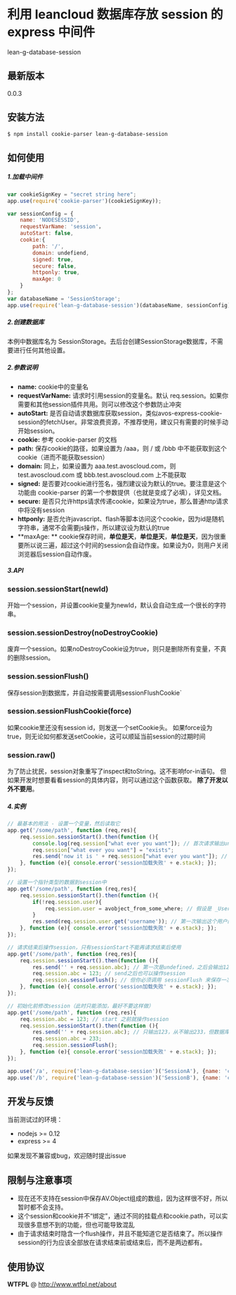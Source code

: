 # 利用 leancloud 数据库存放 session 的 express 中间件

lean-g-database-session

## 最新版本
0.0.3

## 安装方法

```sh
$ npm install cookie-parser lean-g-database-session
```

## 如何使用
##### 1.加载中间件

```javascript
var cookieSignKey = "secret string here";
app.use(require('cookie-parser')(cookieSignKey));

var sessionConfig = {
    name: 'NODESESSID',
    requestVarName: 'session'，
    autoStart: false,
    cookie:{
        path: '/',
        domain: undefiend,
        signed: true,
        secure: false,
        httponly: true,
        maxAge: 0
    }
};
var databaseName = 'SessionStorage';
app.use(require('lean-g-database-session')(databaseName, sessionConfig));
```
##### 2.创建数据库
本例中数据库名为 SessionStorage。去后台创建SessionStorage数据库，不需要进行任何其他设置。

##### 2.参数说明
* **name:** cookie中的变量名
* **requestVarName:** 请求时引用session的变量名。默认 req.session。如果你需要和其他session插件共用。则可以修改这个参数防止冲突
* **autoStart:** 是否自动请求数据库获取session，类似avos-express-cookie-session的fetchUser。非常浪费资源，不推荐使用，建议只有需要的时候手动开始session。
* **cookie:** 参考 cookie-parser 的文档
* **path:** 保存cookie的路径，如果设置为 /aaa，则 / 或 /bbb 中不能获取到这个cookie（进而不能获取session）
* **domain:** 同上，如果设置为 aaa.test.avoscloud.com，则 test.avoscloud.com 或 bbb.test.avoscloud.com 上不能获取
* **signed:** 是否要对cookie进行签名，强烈建议设为默认的true。要注意是这个功能由 cookie-parser 的第一个参数提供（也就是变成了必填），详见文档。
* **secure:** 是否只允许https请求传递cookie，如果设为true，那么普通http请求中将没有session
* **httponly:** 是否允许javascript、flash等脚本访问这个cookie，因为id是随机字符串，通常不会需要js操作，所以建议设为默认的true
* **maxAge: ** cookie保存时间，**单位是天**，**单位是天**，**单位是天**，因为很重要所以说三遍，超过这个时间的session会自动作废。如果设为0，则用户关闭浏览器后session自动作废。

##### 3.API
### session.sessionStart(newId)
开始一个session，并设置cookie变量为newId，默认会自动生成一个很长的字符串。

### session.sessionDestroy(noDestroyCookie)  
废弃一个session。如果noDestroyCookie设为true，则只是删除所有变量，不真的删除session。

### session.sessionFlush()
保存session到数据库，并自动按需要调用sessionFlushCookie`

### session.sessionFlushCookie(force)
如果cookie里还没有session id，则发送一个setCookie头。
如果force设为true，则无论如何都发送setCookie，这可以顺延当前session的过期时间

### session.raw()
为了防止扰民，session对象重写了inspect和toString。这不影响for-in语句。
但如果开发时想要看看session的具体内容，则可以通过这个函数获取。
**除了开发以外不要用**。

##### 4.实例
```javascript
// 最基本的用法 - 设置一个变量，然后读取它
app.get('/some/path', function (req,res){
	req.session.sessionStart().then(function (){
        console.log(req.session["what ever you want"]); // 首次请求输出undefined，之后输出 exists
        req.session["what ever you want"] = "exists";
        res.send('now it is ' + req.session["what ever you want"]); // 每一次都输出 now it is exists 到浏览器
    }, function (e){ console.error('session加载失败' + e.stack); });
});
```
```javascript
// 设置一个指针类型的数据到session中
app.get('/some/path', function (req,res){
	req.session.sessionStart().then(function (){
	    if(!req.session.user){
            req.session.user = avobject_from_some_where; // 假设是 _User 表查出来的一个用户
        }
        res.send(req.session.user.get('username')); // 第一次输出这个用户的username字段，之后输出undefined。可见虽然能保存pointer，但不会每次都进行查询。如果需要用户信息，需要再调用 req.session.user.fetch() 方法
    }, function (e){ console.error('session加载失败' + e.stack); });
});
```
```javascript
// 请求结束后操作session，只有sessionStart不能再请求结束后使用
app.get('/some/path', function (req,res){
	req.session.sessionStart().then(function (){
        res.send('' + req.session.abc); // 第一次是undefined，之后会输出123，并且数据库会对“123”进行保存
        req.session.abc = 123; // send之后也可以操作session
        req.session.sessionFlush(); // 但你必须调用 sessionFlush 来保存一次数据库，否则*send之后的*修改就丢失了
    }, function (e){ console.error('session加载失败' + e.stack); });
});
```
```javascript
// 初始化前修改session（此时只能添加，最好不要这样做）
app.get('/some/path', function (req,res){
    req.session.abc = 123; // start 之前就操作session
	req.session.sessionStart().then(function (){
        res.send('' + req.session.abc); // 只输出123，从不输出233，但数据库中保存的是“233”
        req.session.abc = 233;
        req.session.sessionFlush(); 
    }, function (e){ console.error('session加载失败' + e.stack); });
});
```
```javascript
app.use('/a', require('lean-g-database-session')('SessionA'), {name: 'cookie-a'}); // 在 /a 目录下用一个session
app.use('/b', require('lean-g-database-session')('SessionB'), {name: 'cookie-b'}); // 在 /b 目录下用另一个互不影响的session
```

## 开发与反馈
当前测试过的环境：
* nodejs >= 0.12
* express >= 4

如果发现不兼容或bug，欢迎随时提出issue

## 限制与注意事项
* 现在还不支持在session中保存AV.Object组成的数组，因为这样很不好，所以暂时都不会支持。
* 这个session和cookie并不“绑定”，通过不同的挂载点和cookie.path，可以实现很多意想不到的功能，但也可能导致混乱
* 由于请求结束时隐含一个flush操作，并且不能知道它是否结束了。所以操作session的行为应该全部放在请求结束前或结束后，而不是两边都有。

## 使用协议

**WTFPL** @ http://www.wtfpl.net/about

